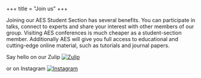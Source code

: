 +++
title = "Join us"
+++

Joining our AES Student Section has several benefits. You can participate in talks, connect to experts and share your interest with other members of our group. Visiting AES conferences is much cheaper as a student-section member. Additionally AES will give you full access to educational and cutting-edge online material, such as tutorials and journal papers.

Say hello on our Zulip [![Zulip](https://img.shields.io/badge/Join%20AES%20student%20section-Zulip-blue)](https://aes-erlangen.zulipchat.com)

or on Instagram [![Instagram](https://img.shields.io/badge/Join%20AES%20student%20section-Instagram-purple)](https://www.instagram.com/aes.erlangen_nuremberg)
